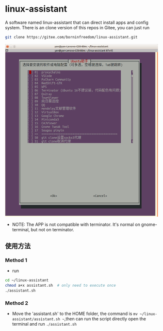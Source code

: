 # linux-assistant
A software named linux-assistant that can direct install apps and config system.
There is an clone version of this repos in Gitee, you can just run 
```bash
git clone https://gitee.com/borninfreedom/linux-assistant.git
```

![](https://github.com/borninfreedom/linux-assistant/blob/main/images/linux-assistant.png)

* NOTE: The APP is not compatible with terminator. It's normal on gnome-terminal, but not on terminator.

## 使用方法
### Method 1
* run
```bash
cd ~/linux-assistant
chmod a+x assistant.sh  # only need to execute once
./assistant.sh
```

### Method 2
* Move the 'assistant.sh' to the HOME folder, the command is ```mv ~/linux-assistant/assistant.sh ~```,then can run the script directly open the terminal and run ```./assistant.sh```


